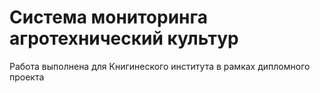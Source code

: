 # Система мониторинга агротехнический культур
Работа выполнена для Книгинеского института в рамках дипломного проекта
